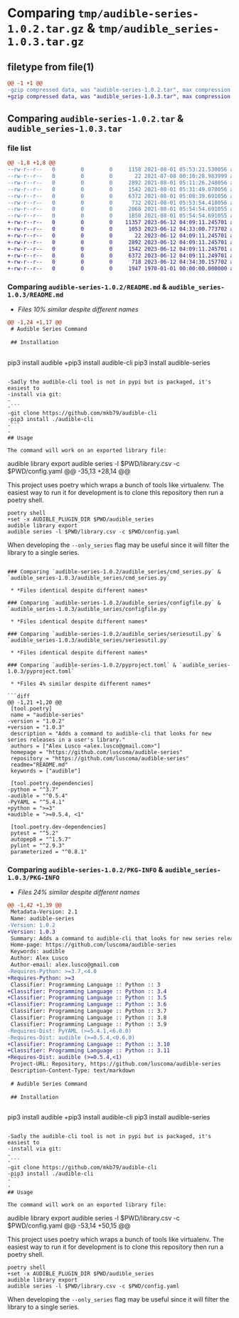 # Comparing `tmp/audible-series-1.0.2.tar.gz` & `tmp/audible_series-1.0.3.tar.gz`

## filetype from file(1)

```diff
@@ -1 +1 @@
-gzip compressed data, was "audible-series-1.0.2.tar", max compression
+gzip compressed data, was "audible_series-1.0.3.tar", max compression
```

## Comparing `audible-series-1.0.2.tar` & `audible_series-1.0.3.tar`

### file list

```diff
@@ -1,8 +1,8 @@
--rw-r--r--   0        0        0     1158 2021-08-01 05:53:21.530056 audible-series-1.0.2/README.md
--rw-r--r--   0        0        0       22 2021-07-08 00:10:28.983999 audible-series-1.0.2/audible_series/__init__.py
--rw-r--r--   0        0        0     2892 2021-08-01 05:11:26.248056 audible-series-1.0.2/audible_series/cmd_series.py
--rw-r--r--   0        0        0     1542 2021-08-01 05:31:49.070056 audible-series-1.0.2/audible_series/configfile.py
--rw-r--r--   0        0        0     6372 2021-08-01 05:08:39.691056 audible-series-1.0.2/audible_series/seriesutil.py
--rw-r--r--   0        0        0      732 2021-08-01 05:53:54.418056 audible-series-1.0.2/pyproject.toml
--rw-r--r--   0        0        0     2068 2021-08-01 05:54:54.691055 audible-series-1.0.2/setup.py
--rw-r--r--   0        0        0     1850 2021-08-01 05:54:54.691055 audible-series-1.0.2/PKG-INFO
+-rw-r--r--   0        0        0    11357 2023-06-12 04:09:11.245701 audible_series-1.0.3/LICENSE
+-rw-r--r--   0        0        0     1053 2023-06-12 04:33:00.773702 audible_series-1.0.3/README.md
+-rw-r--r--   0        0        0       22 2023-06-12 04:09:11.245701 audible_series-1.0.3/audible_series/__init__.py
+-rw-r--r--   0        0        0     2892 2023-06-12 04:09:11.245701 audible_series-1.0.3/audible_series/cmd_series.py
+-rw-r--r--   0        0        0     1542 2023-06-12 04:09:11.245701 audible_series-1.0.3/audible_series/configfile.py
+-rw-r--r--   0        0        0     6372 2023-06-12 04:09:11.249701 audible_series-1.0.3/audible_series/seriesutil.py
+-rw-r--r--   0        0        0      718 2023-06-12 04:34:30.157702 audible_series-1.0.3/pyproject.toml
+-rw-r--r--   0        0        0     1947 1970-01-01 00:00:00.000000 audible_series-1.0.3/PKG-INFO
```

### Comparing `audible-series-1.0.2/README.md` & `audible_series-1.0.3/README.md`

 * *Files 10% similar despite different names*

```diff
@@ -1,24 +1,17 @@
 # Audible Series Command
 
 ## Installation
 
 ```
 pip3 install audible
+pip3 install audible-cli
 pip3 install audible-series
 ```
 
-Sadly the audible-cli tool is not in pypi but is packaged, it's easiest to
-install via git:
-
-```
-git clone https://github.com/mkb79/audible-cli
-pip3 install ./audible-cli
-```
-
 ## Usage
 
 The command will work on an exported library file:
 
 ```
 audible library export
 audible series -l $PWD/library.csv -c $PWD/config.yaml
@@ -35,13 +28,14 @@
 
 This project uses poetry which wraps a bunch of tools like virtualenv.  The
 easiest way to run it for development is to clone this repository then run a
 poetry shell.
 
 ```
 poetry shell
+set -x AUDIBLE_PLUGIN_DIR $PWD/audible_series
 audible library export
 audible series -l $PWD/library.csv -c $PWD/config.yaml
 ```
 
 When developing the `--only_series` flag may be useful since it will filter the
 library to a single series.
```

### Comparing `audible-series-1.0.2/audible_series/cmd_series.py` & `audible_series-1.0.3/audible_series/cmd_series.py`

 * *Files identical despite different names*

### Comparing `audible-series-1.0.2/audible_series/configfile.py` & `audible_series-1.0.3/audible_series/configfile.py`

 * *Files identical despite different names*

### Comparing `audible-series-1.0.2/audible_series/seriesutil.py` & `audible_series-1.0.3/audible_series/seriesutil.py`

 * *Files identical despite different names*

### Comparing `audible-series-1.0.2/pyproject.toml` & `audible_series-1.0.3/pyproject.toml`

 * *Files 4% similar despite different names*

```diff
@@ -1,21 +1,20 @@
 [tool.poetry]
 name = "audible-series"
-version = "1.0.2"
+version = "1.0.3"
 description = "Adds a command to audible-cli that looks for new series releases in a user's library."
 authors = ["Alex Lusco <alex.lusco@gmail.com>"]
 homepage = "https://github.com/luscoma/audible-series"
 repository = "https://github.com/luscoma/audible-series"
 readme="README.md"
 keywords = ["audible"]
 
 [tool.poetry.dependencies]
-python = "^3.7"
-audible = "^0.5.4"
-PyYAML = "^5.4.1"
+python = ">=3"
+audible = ">=0.5.4, <1"
 
 [tool.poetry.dev-dependencies]
 pytest = "^5.2"
 autopep8 = "^1.5.7"
 pylint = "^2.9.3"
 parameterized = "^0.8.1"
```

### Comparing `audible-series-1.0.2/PKG-INFO` & `audible_series-1.0.3/PKG-INFO`

 * *Files 24% similar despite different names*

```diff
@@ -1,42 +1,39 @@
 Metadata-Version: 2.1
 Name: audible-series
-Version: 1.0.2
+Version: 1.0.3
 Summary: Adds a command to audible-cli that looks for new series releases in a user's library.
 Home-page: https://github.com/luscoma/audible-series
 Keywords: audible
 Author: Alex Lusco
 Author-email: alex.lusco@gmail.com
-Requires-Python: >=3.7,<4.0
+Requires-Python: >=3
 Classifier: Programming Language :: Python :: 3
+Classifier: Programming Language :: Python :: 3.4
+Classifier: Programming Language :: Python :: 3.5
+Classifier: Programming Language :: Python :: 3.6
 Classifier: Programming Language :: Python :: 3.7
 Classifier: Programming Language :: Python :: 3.8
 Classifier: Programming Language :: Python :: 3.9
-Requires-Dist: PyYAML (>=5.4.1,<6.0.0)
-Requires-Dist: audible (>=0.5.4,<0.6.0)
+Classifier: Programming Language :: Python :: 3.10
+Classifier: Programming Language :: Python :: 3.11
+Requires-Dist: audible (>=0.5.4,<1)
 Project-URL: Repository, https://github.com/luscoma/audible-series
 Description-Content-Type: text/markdown
 
 # Audible Series Command
 
 ## Installation
 
 ```
 pip3 install audible
+pip3 install audible-cli
 pip3 install audible-series
 ```
 
-Sadly the audible-cli tool is not in pypi but is packaged, it's easiest to
-install via git:
-
-```
-git clone https://github.com/mkb79/audible-cli
-pip3 install ./audible-cli
-```
-
 ## Usage
 
 The command will work on an exported library file:
 
 ```
 audible library export
 audible series -l $PWD/library.csv -c $PWD/config.yaml
@@ -53,14 +50,15 @@
 
 This project uses poetry which wraps a bunch of tools like virtualenv.  The
 easiest way to run it for development is to clone this repository then run a
 poetry shell.
 
 ```
 poetry shell
+set -x AUDIBLE_PLUGIN_DIR $PWD/audible_series
 audible library export
 audible series -l $PWD/library.csv -c $PWD/config.yaml
 ```
 
 When developing the `--only_series` flag may be useful since it will filter the
 library to a single series.
```

